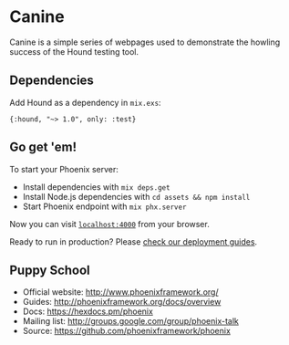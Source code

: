 # Canine

Canine is a simple series of webpages used to demonstrate the howling success of the Hound testing tool.

## Dependencies

Add Hound as a dependency in `mix.exs`:

```
{:hound, "~> 1.0", only: :test}
```

## Go get 'em!

To start your Phoenix server:

  * Install dependencies with `mix deps.get`
  * Install Node.js dependencies with `cd assets && npm install`
  * Start Phoenix endpoint with `mix phx.server`

Now you can visit [`localhost:4000`](http://localhost:4000) from your browser.

Ready to run in production? Please [check our deployment guides](http://www.phoenixframework.org/docs/deployment).

## Puppy School

  * Official website: http://www.phoenixframework.org/
  * Guides: http://phoenixframework.org/docs/overview
  * Docs: https://hexdocs.pm/phoenix
  * Mailing list: http://groups.google.com/group/phoenix-talk
  * Source: https://github.com/phoenixframework/phoenix
